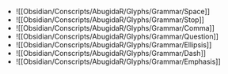 - ![[Obsidian/Conscripts/AbugidaR/Glyphs/Grammar/Space]]
- ![[Obsidian/Conscripts/AbugidaR/Glyphs/Grammar/Stop]]
- ![[Obsidian/Conscripts/AbugidaR/Glyphs/Grammar/Comma]]
- ![[Obsidian/Conscripts/AbugidaR/Glyphs/Grammar/Question]]
- ![[Obsidian/Conscripts/AbugidaR/Glyphs/Grammar/Ellipsis]]
- ![[Obsidian/Conscripts/AbugidaR/Glyphs/Grammar/Dash]]
- ![[Obsidian/Conscripts/AbugidaR/Glyphs/Grammar/Emphasis]]